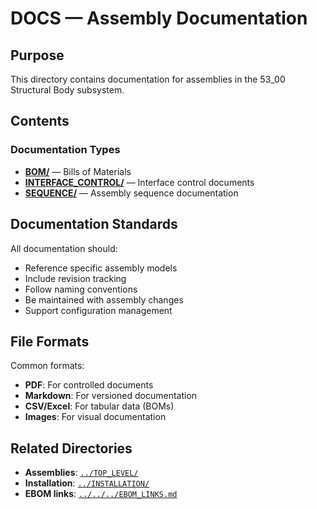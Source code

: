 # DOCS — Assembly Documentation

## Purpose

This directory contains documentation for assemblies in the 53_00 Structural Body subsystem.

## Contents

### Documentation Types
- **[BOM/](./BOM/)** — Bills of Materials
- **[INTERFACE_CONTROL/](./INTERFACE_CONTROL/)** — Interface control documents
- **[SEQUENCE/](./SEQUENCE/)** — Assembly sequence documentation

## Documentation Standards

All documentation should:
- Reference specific assembly models
- Include revision tracking
- Follow naming conventions
- Be maintained with assembly changes
- Support configuration management

## File Formats

Common formats:
- **PDF**: For controlled documents
- **Markdown**: For versioned documentation
- **CSV/Excel**: For tabular data (BOMs)
- **Images**: For visual documentation

## Related Directories

- **Assemblies**: [`../TOP_LEVEL/`](../TOP_LEVEL/)
- **Installation**: [`../INSTALLATION/`](../INSTALLATION/)
- **EBOM links**: [`../../../EBOM_LINKS.md`](../../../EBOM_LINKS.md)
